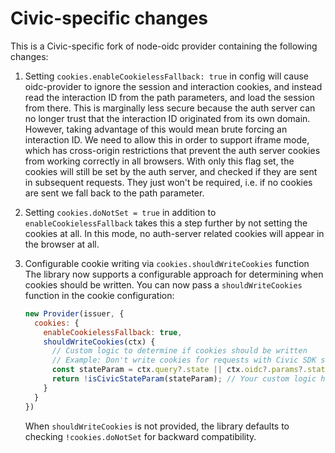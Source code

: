 # Civic-specific changes
This is a Civic-specific fork of node-oidc provider containing the following changes:

1. Setting `cookies.enableCookielessFallback: true` in config will cause oidc-provider to ignore the session and interaction cookies, and instead read the interaction ID from the path parameters, and load the session from there.
This is marginally less secure because the auth server can no longer trust that the interaction ID originated from its own domain. However, taking advantage of this would mean brute forcing an interaction ID.
We need to allow this in order to support iframe mode, which has cross-origin restrictions that prevent the auth server cookies from working correctly in all browsers.
With only this flag set, the cookies will still be set by the auth server, and checked if they are sent in subsequent requests. They just won't be required, i.e. if no cookies are sent we fall back to the path parameter.

2. Setting `cookies.doNotSet = true` in addition to `enableCookielessFallback` takes this a step further by not setting the cookies at all. In this mode, no auth-server related cookies will appear in the browser at all.

3. Configurable cookie writing via `cookies.shouldWriteCookies` function
   The library now supports a configurable approach for determining when cookies should be written. You can now pass a `shouldWriteCookies` function in the cookie configuration:

   ```js
   new Provider(issuer, {
     cookies: {
       enableCookielessFallback: true,
       shouldWriteCookies(ctx) {
         // Custom logic to determine if cookies should be written
         // Example: Don't write cookies for requests with Civic SDK state parameters
         const stateParam = ctx.query?.state || ctx.oidc?.params?.state;
         return !isCivicStateParam(stateParam); // Your custom logic here
       }
     }
   })
   ```

   When `shouldWriteCookies` is not provided, the library defaults to checking `!cookies.doNotSet` for backward compatibility.